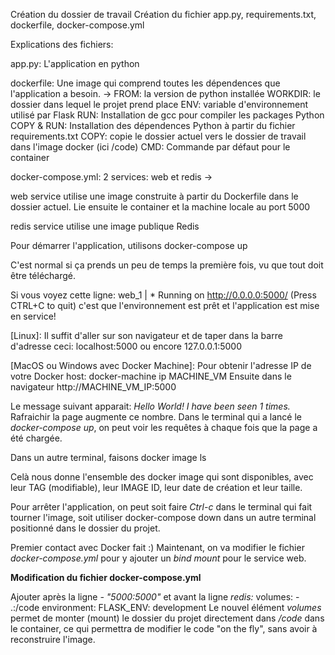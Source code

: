 Création du dossier de travail
Création du fichier app.py, requirements.txt, dockerfile, docker-compose.yml

Explications des fichiers:

app.py: L'application en python

dockerfile: Une image qui comprend toutes les dépendences que l'application a besoin.
->
FROM: la version de python installée
WORKDIR: le dossier dans lequel le projet prend place
ENV: variable d'environnement utilisé par Flask
RUN: Installation de gcc pour compiler les packages Python
COPY & RUN: Installation des dépendences Python à partir du fichier requirements.txt
COPY: copie le dossier actuel vers le dossier de travail dans l'image docker (ici /code)
CMD: Commande par défaut pour le container

docker-compose.yml:
2 services: web et redis ->

web service utilise une image construite à partir du Dockerfile dans le dossier actuel. Lie ensuite le container et la machine locale au port 5000

redis service utilise une image publique Redis


Pour démarrer l'application, utilisons
    docker-compose up
    
C'est normal si ça prends un peu de temps la première fois, vu que tout doit être téléchargé.

Si vous voyez cette ligne:
    web_1    |  * Running on http://0.0.0.0:5000/ (Press CTRL+C to quit)
c'est que l'environnement est prêt et l'application est mise en service!

[Linux]:
Il suffit d'aller sur son navigateur et de taper dans la barre d'adresse ceci:
    localhost:5000
ou encore
    127.0.0.1:5000

[MacOS ou Windows avec Docker Machine]:
Pour obtenir l'adresse IP de votre Docker host: 
    docker-machine ip MACHINE_VM
Ensuite dans le navigateur
    http://MACHINE_VM_IP:5000
    
Le message suivant apparait: *Hello World! I have been seen 1 times.*
Rafraichir la page augmente ce nombre. Dans le terminal qui a lancé le *docker-compose up*, on peut voir
les requêtes à chaque fois que la page a été chargée.

Dans un autre terminal, faisons
    docker image ls
    
Celà nous donne l'ensemble des docker image qui sont disponibles, avec leur TAG (modifiable), leur IMAGE ID, leur date de création et leur taille.

Pour arrêter l'application, on peut soit faire *Ctrl-c* dans le terminal qui fait tourner l'image, soit utiliser
    docker-compose down
dans un autre terminal positionné dans le dossier du projet.

Premier contact avec Docker fait :)
Maintenant, on va modifier le fichier *docker-compose.yml* pour y ajouter un *bind mount* pour le service web.

**Modification du fichier docker-compose.yml**

Ajouter après la ligne *- "5000:5000"* et avant la ligne *redis:*
        volumes:
          - .:/code
        environment:
          FLASK_ENV: development
Le nouvel élément *volumes* permet de monter (mount) le dossier du projet directement dans */code* dans le container, ce qui permettra de modifier le code "on the fly", sans avoir à reconstruire l'image.
